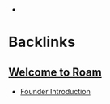 - 

# Backlinks
## [Welcome to Roam](<Welcome to Roam.md>)
- [Founder Introduction](<Founder Introduction.md>)


